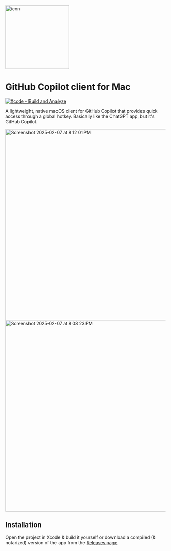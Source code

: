 <img width="200" alt="icon" src="https://github.com/user-attachments/assets/5ad60645-a19a-45f9-88fb-522abe023608" />

# GitHub Copilot client for Mac
[![Xcode - Build and Analyze](https://github.com/lapfelix/GitHubCopilot-Mac/actions/workflows/objective-c-xcode.yml/badge.svg)](https://github.com/lapfelix/GitHubCopilot-Mac/actions/workflows/objective-c-xcode.yml)

A lightweight, native macOS client for GitHub Copilot that provides quick access through a global hotkey. Basically like the ChatGPT app, but it's GitHub Copilot.

<img width="600" alt="Screenshot 2025-02-07 at 8 12 01 PM" src="https://github.com/user-attachments/assets/5031eff1-3869-4166-8581-b48d84d0625e" />

<img width="600" alt="Screenshot 2025-02-07 at 8 08 23 PM" src="https://github.com/user-attachments/assets/532970b9-d77e-487b-b7de-c9a070d7da74" />

## Installation

Open the project in Xcode & build it yourself or download a compiled (& notarized) version of the app from the [Releases page](https://github.com/lapfelix/GitHubCopilot-Mac/releases)
